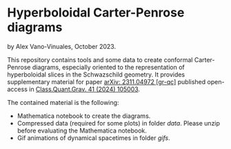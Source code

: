 # Hyperboloidal Carter-Penrose diagrams
by Alex Vano-Vinuales, October 2023. 

This repository contains tools and some data to create conformal Carter-Penrose diagrams, especially oriented to the representation of hyperboloidal slices in the Schwazschild geometry. It provides supplementary material for paper [arXiv: 2311.04972 [gr-qc]](https://arxiv.org/abs/2311.04972) published open-access in [Class.Quant.Grav. 41 (2024) 105003](https://doi.org/10.1088/1361-6382/ad3aca). 

The contained material is the following: 
* Mathematica notebook to create the diagrams. 
* Compressed data (required for some plots) in folder *data*. Please unzip before evaluating the Mathematica notebook. 
* Gif animations of dynamical spacetimes in folder *gifs*. 

